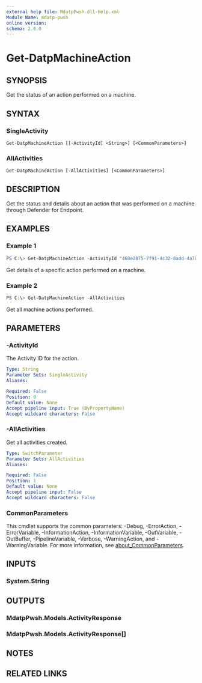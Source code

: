 ```yaml
---
external help file: MdatpPwsh.dll-Help.xml
Module Name: mdatp-pwsh
online version:
schema: 2.0.0
---
```


# Get-DatpMachineAction

## SYNOPSIS
Get the status of an action performed on a machine.

## SYNTAX

### SingleActivity
```
Get-DatpMachineAction [[-ActivityId] <String>] [<CommonParameters>]
```

### AllActivities
```
Get-DatpMachineAction [-AllActivities] [<CommonParameters>]
```

## DESCRIPTION
Get the status and details about an action that was performed on a machine through Defender for Endpoint.

## EXAMPLES

### Example 1
```powershell
PS C:\> Get-DatpMachineAction -ActivityId "460e2875-7f91-4c32-8add-4a7b78f13254"
```

Get details of a specific action performed on a machine.

### Example 2
```powershell
PS C:\> Get-DatpMachineAction -AllActivities
```

Get all machine actions performed.

## PARAMETERS

### -ActivityId
The Activity ID for the action.

```yaml
Type: String
Parameter Sets: SingleActivity
Aliases:

Required: False
Position: 0
Default value: None
Accept pipeline input: True (ByPropertyName)
Accept wildcard characters: False
```

### -AllActivities
Get all activities created.

```yaml
Type: SwitchParameter
Parameter Sets: AllActivities
Aliases:

Required: False
Position: 1
Default value: None
Accept pipeline input: False
Accept wildcard characters: False
```

### CommonParameters
This cmdlet supports the common parameters: -Debug, -ErrorAction, -ErrorVariable, -InformationAction, -InformationVariable, -OutVariable, -OutBuffer, -PipelineVariable, -Verbose, -WarningAction, and -WarningVariable. For more information, see [about_CommonParameters](http://go.microsoft.com/fwlink/?LinkID=113216).

## INPUTS

### System.String
## OUTPUTS

### MdatpPwsh.Models.ActivityResponse
### MdatpPwsh.Models.ActivityResponse[]
## NOTES

## RELATED LINKS
